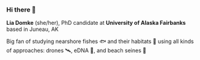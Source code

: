 ### Hi there 👋

**Lia Domke** (she/her), PhD candidate at **University of Alaska Fairbanks** based in Juneau, AK 

Big fan of studying nearshore fishes 🐟 and their habitats 🌱 using all kinds of approaches: drones 🛰️, eDNA 🧬, and beach seines 🚣
<!--
**lkdomke/lkdomke** is a ✨ _special_ ✨ repository because its `README.md` (this file) appears on your GitHub profile.

Here are some ideas to get you started:

- 🔭 I’m currently working on ...
- 🌱 I’m currently learning ...
- 👯 I’m looking to collaborate on ...
- 🤔 I’m looking for help with ...
- 💬 Ask me about ...
- 📫 How to reach me: ...
- 😄 Pronouns: ...
- ⚡ Fun fact: ...
-->

